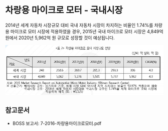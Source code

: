 # 차랑용 마이크로 모터 - 국내시장

2014년 세계 자동차 시장규모 대비 국내 자동차 시장이 차지하는 비율인 1.74%를 차량용 마이크로 모터 시장에 적용하였을 경우, 2015년 국내 마이크로 모터 시장은 4,849억 원에서 2020년 5,962억 원 규모로 성장할 것이 예상됩니다.


![ ](./images/차량용_마이크로_모터_Q12_2_1.PNG)


## 참고문서
- BOSS 보고서: 7-2016-차량용마이크로모터.pdf
